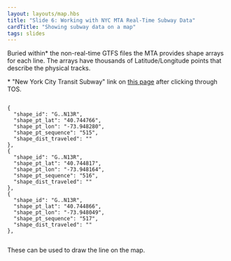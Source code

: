```yaml
---
layout: layouts/map.hbs
title: "Slide 6: Working with NYC MTA Real-Time Subway Data"
cardTitle: "Showing subway data on a map"
tags: slides
---
```


Buried within\* the non-real-time GTFS files the MTA provides shape arrays for each line. The arrays have thousands of Latitude/Longitude points that describe the physical tracks.

\* "New York City Transit Subway" link on [this page](http://web.mta.info/developers/developer-data-terms.html#data) after clicking through TOS.

<pre><code>
{
  "shape_id": "G..N13R",
  "shape_pt_lat": "40.744766",
  "shape_pt_lon": "-73.948280",
  "shape_pt_sequence": "515",
  "shape_dist_traveled": ""
},
{
  "shape_id": "G..N13R",
  "shape_pt_lat": "40.744817",
  "shape_pt_lon": "-73.948164",
  "shape_pt_sequence": "516",
  "shape_dist_traveled": ""
},
{
  "shape_id": "G..N13R",
  "shape_pt_lat": "40.744866",
  "shape_pt_lon": "-73.948049",
  "shape_pt_sequence": "517",
  "shape_dist_traveled": ""
},

</pre></code>


These can be used to draw the line on the map.


<script src="../../station.js"></script>



